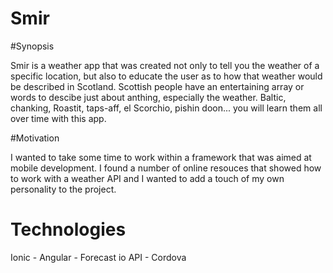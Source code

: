 # Smir

#Synopsis

Smir is a weather app that was created not only to tell you the weather of a specific location, but also to educate the user as to how that weather would be described in Scotland. Scottish people have an entertaining array or words to descibe just about anthing, especially the weather. Baltic, chanking, Roastit, taps-aff, el Scorchio, pishin doon... you will learn them all over time with this app. 

#Motivation

I wanted to take some time to work within a framework that was aimed at mobile development. I found a number of online resouces that showed how to work with a weather API and I wanted to add a touch of my own personality to the project. 

# Technologies 

Ionic - Angular - Forecast io API - Cordova 